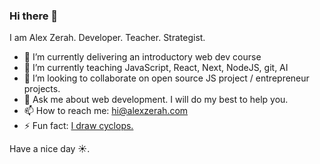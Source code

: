 ### Hi there 👋

I am Alex Zerah. Developer. Teacher. Strategist.

- 🔭 I’m currently delivering an introductory web dev course
- 🌱 I’m currently teaching JavaScript, React, Next, NodeJS, git, AI  
- 👯 I’m looking to collaborate on open source JS project / entrepreneur projects.
- 💬 Ask me about web development. I will do my best to help you.
- 📫 How to reach me: hi@alexzerah.com
- ⚡ Fun fact: [I draw cyclops.](https://www.instagram.com/_alexharez)

Have a nice day ☀️.

<!--
**alexzerah/alexzerah** is a ✨ _special_ ✨ repository because its `README.md` (this file) appears on your GitHub profile.

Here are some ideas to get you started:

- 🔭 I’m currently working on ...
- 🌱 I’m currently learning ...
- 👯 I’m looking to collaborate on ...
- 🤔 I’m looking for help with ...
- 💬 Ask me about ...
- 📫 How to reach me: ...
- 😄 Pronouns: ...
- ⚡ Fun fact: ...
-->
